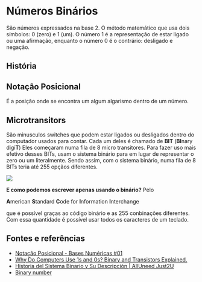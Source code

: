 # Números Binários

São números expressados na base 2. O método matemático que usa dois símbolos: 0 (zero) e 1 (um).
O número 1 é a representação de estar ligado ou uma afirmação, enquanto o número 0 é o contrário: desligado e negação.

## História

## Notação Posicional

É a posição onde se encontra um algum algarismo dentro de um número.


## Microtransitors

São minusculos switches que podem estar ligados ou desligados dentro do computador usados para contar. Cada um deles é chamado de **BIT** (**BI**nary digi**T**)
Eles começaram numa fila de 8 micro transitores. Para fazer uso mais efetivo desses BITs, usam o sistema binário para em lugar de representar o zero ou um literalmente. Sendo assim, com o sistema binário, numa fila de 8 BITs teria até 255 opçãos diferentes.

<img src="https://media.discordapp.net/attachments/901608374456696842/901625266315624458/unknown.png?width=835&height=468">

**E como podemos escrever apenas usando o binário?**
Pelo

**A**merican
**S**tandard
**C**ode for
**I**nformation
**I**nterchange

que é possível graças ao código binário e as 255 conbinações diferentes. Com essa quantidade é possível usar todos os caracteres de um teclado.

## Fontes e referências

* [Notação Posicional - Bases Numéricas #01](https://www.youtube.com/watch?v=J5q7s7l2EuI&ab_channel=CursoemV%C3%ADdeo)
* [Why Do Computers Use 1s and 0s? Binary and Transistors Explained.](https://www.youtube.com/watch?v=Xpk67YzOn5w&ab_channel=BasicsExplained%2CH3Vtux)
* [Historia del Sistema Binario y Su Descripción | AllUneed Just2U](https://www.youtube.com/watch?v=1asblgll0rQ&ab_channel=AllUneedJust2U)
* [Binary number](https://en.wikipedia.org/wiki/Binary_number)
